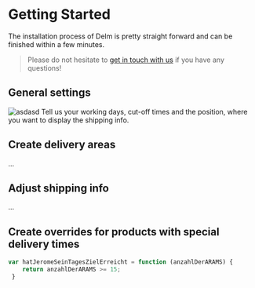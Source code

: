 # Getting Started

The installation process of Delm is pretty straight forward and can be finished within a few minutes.

> Please do not hesitate to [get in touch with us](/docs/support) if you have any questions!

## General settings

![asdasd](/gifs/working-days.gif)
Tell us your working days, cut-off times and the position, where you want to display the shipping info.

## Create delivery areas

...

## Adjust shipping info

...

## Create overrides for products with special delivery times

```js
var hatJeromeSeinTagesZielErreicht = function (anzahlDerARAMS) {
    return anzahlDerARAMS >= 15;
 }
```
